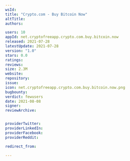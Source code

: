 ```yaml
---
wsId: 
title: "Crypto.com - Buy Bitcoin Now"
altTitle: 
authors:

users: 10
appId: net.cryptofreeapp.crypto.com.buy.bitcoin.now
released: 2021-07-28
latestUpdate: 2021-07-28
version: "1.0"
stars: 0.0
ratings: 
reviews: 
size: 2.3M
website: 
repository: 
issue: 
icon: net.cryptofreeapp.crypto.com.buy.bitcoin.now.png
bugbounty: 
verdict: fewusers
date: 2021-08-08
signer: 
reviewArchive:


providerTwitter: 
providerLinkedIn: 
providerFacebook: 
providerReddit: 

redirect_from:

---
```



